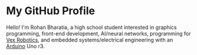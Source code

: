 # My GitHub Profile

Hello! I'm Rohan Bharatia, a high school student interested in graphics programming, front-end development, AI/neural networks, programming for [Vex Robotics](https://github.com/VEX-Robotics), and embedded systems/electrical engineering with an [Arduino](https://github.com/arduino) Uno r3.